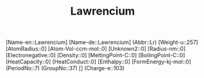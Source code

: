 ﻿---
title: "Lawrencium"
type: Element
GroupName: Actinide-Group
SpocWebEntityId: 21998
---

[Name-en::Lawrencium]
[Name-de::Lawrencium]
(Abbr::Lr)
[Weight-u::257]
[AtomRadius::0]
[Atom-Vol-ccm-mol::0]
[Unknown2::0]
[Radius-nm::0]
[Electronegative::0]
[Density::0]
[MeltingPoint-C::0]
[BoilingPoint-C::0]
[HeatCapacity::0]
[HeatConduct::0]
[Enthalpy::0]
[FormEnergy-kj-mol::0]
(PeriodNo::7)
(GroupNo::37)
[]
(Charge-e::103)

